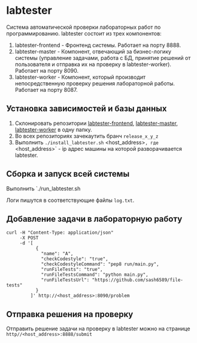 # labtester
Система автоматической проверки лабораторных работ по программированию.
labtester состоит из трех компонентов:
1) labtester-frontend - Фронтенд системы. Работает на порту 8888.
2) labtester-master - Компонент, отвечающий за бизнес-логику системы (управление задачами, работа с БД, принятие решений от пользователя и отправка их на проверку в labtester-worker). Работает на порту 8090.
3) labtester-worker - Компонент, который производит непосредственную проверку решения лабораторной работы. Работает на порту 8087.
## Установка зависимостей и базы данных
1) Склонировать репозитории [labtester-frontend](https://github.com/sash6589/labtester-frontend), [labtester-master](https://github.com/sash6589/labtester-master), [labtester-worker](https://github.com/sash6589/labtester-worker) в одну папку.
2) Во всех репозиториях зачекаутить бранч `release_x_y_z`
3) Выполнить `./install_labtester.sh` <host_address>`, где `<host_address>` - ip адрес машины на которой разворачивается labtester.

## Сборка и запуск всей системы
Выполнить `./run_labtester.sh

Логи пишутся в соответствующие файлы `log.txt`.
## Добавление задачи в лабораторную работу
``` 
curl -H "Content-Type: application/json" 
     -X POST 
     -d '[
           {
             "name": "A", 
             "checkCodestyle": "true", 
             "checkCodestyleCommand": "pep8 run/main.py", 
             "runFileTests": "true", 
             "runFileTestsCommand": "python main.py", 
             "runFileTestsUrl": "https://github.com/sash6589/file-tests"
           }
         ]' http://<host_address>:8090/problem
 ```
 ## Отправка решения на проверку
 Отправить решение задачи на проверку в labtester можно на странице `http//<host_address>:8888/submit`
